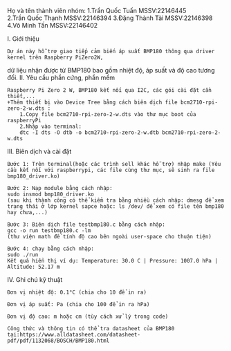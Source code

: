 Họ và tên thành viên nhóm:
    1.Trần Quốc Tuấn   MSSV:22146445    
    2.Trần Quốc Thạnh  MSSV:22146394
    3.Đặng Thành Tài   MSSV:22146398
    4.Võ Minh Tấn      MSSV:22146402

I. Giới thiệu 

    Dự án này hỗ trợ giao tiếp cảm biến áp suất BMP180 thông qua driver kernel trên Raspberry PiZero2W, 
dữ liệu nhận được từ BMP180 bao gồm nhiệt độ, áp suất và độ cao tương đối.
II. Yêu cầu phần cứng, phần mềm

    Raspberry Pi Zero 2 W, BMP180 kết nối qua I2C, các gói cài đặt cần thiết,...
    +Thêm thiết bị vào Device Tree bằng cách biên dịch file bcm2710-rpi-zero-2-w.dts :
        1.Copy file bcm2710-rpi-zero-2-w.dts vào thư mục boot của raspberryPi
        2.Nhập vào terminal:
        dtc -I dts -O dtb -o bcm2710-rpi-zero-2-w.dtb bcm2710-rpi-zero-2-w.dts

III. Biên dịch và cài đặt

    Bước 1: Trên terminal(hoặc các trình sell khác hỗ trợ) nhập make (Yêu cầu kết nối với raspberrypi, các file cùng thư mục, sẽ sinh ra file bmp180_driver.ko)

    Bước 2: Nạp module bằng cách nhập:
    sudo insmod bmp180_driver.ko
    (sau khi thành công có thể kiểm tra bằng nhiều cách nhập: dmesg để xem trạng thái ở lớp kernel sapce hoặc: ls /dev/ để xem có file tên bmp180 hay chưa,...) 

    Bước 3: Biên dịch file testbmp180.c bằng cách nhập:
    gcc -o run testbmp180.c -lm 
    (thư viện math để tính độ cao bên ngoài user-space cho thuận tiện)

    Bước 4: chạy bằng cách nhập:
    sudo ./run
    Kết quả hiển thị ví dụ: Temperature: 30.0 C | Pressure: 1007.0 hPa | Altitude: 52.17 m

IV. Ghi chú kỹ thuật

    Đơn vị nhiệt độ: 0.1°C (chia cho 10 để in ra)

    Đơn vị áp suất: Pa (chia cho 100 để in ra hPa)

    Đơn vị độ cao: m hoặc cm (tùy cách xử lý trong code)

    Công thức và thông tin có thể tra datasheet của BMP180 tại:https://www.alldatasheet.com/datasheet-pdf/pdf/1132068/BOSCH/BMP180.html








